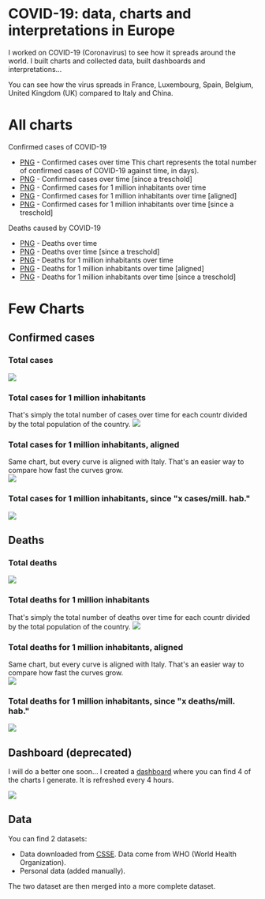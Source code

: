 # COVID-19: data, charts and interpretations in Europe
I worked on COVID-19 (Coronavirus) to see how it spreads around the world. I built charts and collected data, built dashboards and interpretations...

You can see how the virus spreads in France, Luxembourg, Spain, Belgium, United Kingdom (UK) compared to Italy and China.
# All charts
Confirmed cases of COVID-19
* [PNG](https://raw.githubusercontent.com/rozierguillaume/covid-19/master/images/charts/cases.png) - Confirmed cases over time
This chart represents the total number of confirmed cases of COVID-19 against time, in days).
* [PNG](https://raw.githubusercontent.com/rozierguillaume/covid-19/master/images/charts/cases_since.png) - Confirmed cases over time [since a treschold]
* [PNG](https://raw.githubusercontent.com/rozierguillaume/covid-19/master/images/charts/cases_per_1m_inhabitant.png) - Confirmed cases for 1 million inhabitants over time
* [PNG](https://raw.githubusercontent.com/rozierguillaume/covid-19/master/images/charts/cases_per_1m_inhabitant_aligned.png) - Confirmed cases for 1 million inhabitants over time [aligned]
* [PNG](https://raw.githubusercontent.com/rozierguillaume/covid-19/master/images/charts/cases_per_1m_inhabitant_since.png) - Confirmed cases for 1 million inhabitants over time [since a treschold]

Deaths caused by COVID-19
* [PNG](https://raw.githubusercontent.com/rozierguillaume/covid-19/master/images/charts/deaths.png) - Deaths over time
* [PNG](https://raw.githubusercontent.com/rozierguillaume/covid-19/master/images/charts/deaths_since.png) -  Deaths over time [since a treschold]
* [PNG](https://raw.githubusercontent.com/rozierguillaume/covid-19/master/images/charts/deaths_per_1m_inhabitant.png) -  Deaths for 1 million inhabitants over time
* [PNG](https://raw.githubusercontent.com/rozierguillaume/covid-19/master/images/charts/deaths_per_1m_inhabitant_aligned.png) -  Deaths for 1 million inhabitants over time [aligned]
* [PNG](https://raw.githubusercontent.com/rozierguillaume/covid-19/master/images/charts/deaths_per_1m_inhabitant_since.png) - Deaths for 1 million inhabitants over time [since a treschold]

# Few Charts
## Confirmed cases
### Total cases
![](./images/charts/cases.png)

### Total cases for 1 million inhabitants
That's simply the total number of cases over time for each countr divided by the total population of the country.
![](./images/charts/cases_per_1m_inhabitant.png)

### Total cases for 1 million inhabitants, aligned
Same chart, but every curve is aligned with Italy. That's an easier way to compare how fast the curves grow.  
![](./images/charts/cases_per_1m_inhabitant_aligned.png)

### Total cases for 1 million inhabitants, since "x cases/mill. hab."
![](./images/charts/cases_per_1m_inhabitant_since.png)

## Deaths
### Total deaths
![](./images/charts/deaths.png)

### Total deaths for 1 million inhabitants
That's simply the total number of deaths over time for each countr divided by the total population of the country.
![](./images/charts/deaths_per_1m_inhabitant.png)

### Total deaths for 1 million inhabitants, aligned
Same chart, but every curve is aligned with Italy. That's an easier way to compare how fast the curves grow.  
![](./images/charts/deaths_per_1m_inhabitant_aligned.png)

### Total deaths for 1 million inhabitants, since "x deaths/mill. hab."
![](./images/charts/deaths_per_1m_inhabitant_since.png)

## Dashboard (deprecated)
I will do a better one soon...
I created a [dashboard](https://plot.ly/dashboard/worldice:14/) where you can find 4 of the charts I generate. It is refreshed every 4 hours.

![](./images/dashboard.png)

## Data
You can find 2 datasets:
- Data downloaded from [CSSE](https://github.com/CSSEGISandData/COVID-19). Data come from WHO (World Health Organization).
- Personal data (added manually).

The two dataset are then merged into a more complete dataset.
